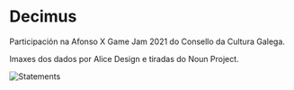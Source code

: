 # Decimus

Participación na Afonso X Game Jam 2021 do Consello da Cultura Galega.

Imaxes dos dados por Alice Design e tiradas do Noun Project.

![Statements](https://img.shields.io/badge/Coverage-100%25-brightgreen.svg)
